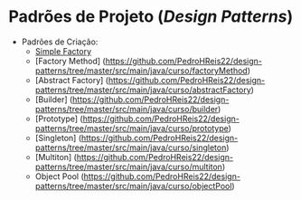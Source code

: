 # Padrões de Projeto (*Design Patterns*)

- Padrões de Criação:
  - [Simple Factory](https://github.com/PedroHReis22/design-patterns/tree/master/src/main/java/curso/simpleFactory)
  - [Factory Method] (https://github.com/PedroHReis22/design-patterns/tree/master/src/main/java/curso/factoryMethod)
  - [Abstract Factory] (https://github.com/PedroHReis22/design-patterns/tree/master/src/main/java/curso/abstractFactory)
  - [Builder] (https://github.com/PedroHReis22/design-patterns/tree/master/src/main/java/curso/builder)
  - [Prototype] (https://github.com/PedroHReis22/design-patterns/tree/master/src/main/java/curso/prototype)
  - [Singleton] (https://github.com/PedroHReis22/design-patterns/tree/master/src/main/java/curso/singleton)
  - [Multiton] (https://github.com/PedroHReis22/design-patterns/tree/master/src/main/java/curso/multiton)
  - Object Pool (https://github.com/PedroHReis22/design-patterns/tree/master/src/main/java/curso/objectPool)
